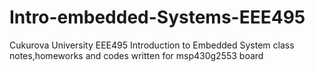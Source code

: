 # Intro-embedded-Systems-EEE495
Cukurova University EEE495 Introduction to Embedded System class notes,homeworks and codes written for msp430g2553 board 
